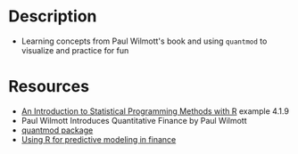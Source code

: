 # Description
+ Learning concepts from Paul Wilmott's book and using ```quantmod``` to visualize and practice for fun

# Resources
+ [An Introduction to Statistical Programming Methods with R](https://smac-group.github.io/ds/section-data.html) example 4.1.9
+ Paul Wilmott Introduces Quantitative Finance by Paul Wilmott
+ [quantmod package](https://github.com/joshuaulrich/quantmod)
+ [Using R for predictive modeling in finance](https://machinelearningmastery.com/using-r-for-predictive-modeling-in-finance/)
